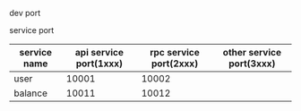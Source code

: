 dev port


service port

| service name | api service port(1xxx) | rpc service port(2xxx) | other service port(3xxx) |
|--------------|------------------------|------------------------| ------------------------ |
| user         | 10001                  | 10002                  |                  |
| balance      | 10011                  | 10012                  |                  |